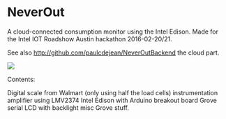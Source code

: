 # NeverOut
A cloud-connected consumption monitor using the Intel Edison. Made for the Intel IOT Roadshow Austin hackathon 2016-02-20/21.

See also http://github.com/paulcdejean/NeverOutBackend the cloud part.

<img src=http://i.imgur.com/6hqjz6I.jpg>

Contents:

Digital scale from Walmart (only using half the load cells)
instrumentation amplifier using LMV2374
Intel Edison with Arduino breakout board
Grove serial LCD with backlight
misc Grove stuff.


